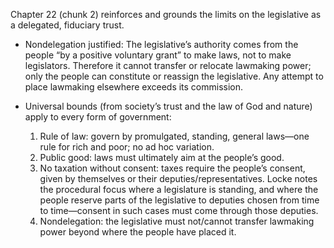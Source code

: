 Chapter 22 (chunk 2) reinforces and grounds the limits on the legislative as a delegated, fiduciary trust.

- Nondelegation justified: The legislative’s authority comes from the people “by a positive voluntary grant” to make laws, not to make legislators. Therefore it cannot transfer or relocate lawmaking power; only the people can constitute or reassign the legislative. Any attempt to place lawmaking elsewhere exceeds its commission.

- Universal bounds (from society’s trust and the law of God and nature) apply to every form of government:
  1) Rule of law: govern by promulgated, standing, general laws—one rule for rich and poor; no ad hoc variation.
  2) Public good: laws must ultimately aim at the people’s good.
  3) No taxation without consent: taxes require the people’s consent, given by themselves or their deputies/representatives. Locke notes the procedural focus where a legislature is standing, and where the people reserve parts of the legislative to deputies chosen from time to time—consent in such cases must come through those deputies.
  4) Nondelegation: the legislative must not/cannot transfer lawmaking power beyond where the people have placed it.